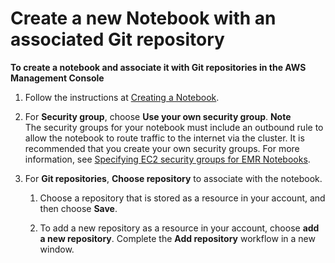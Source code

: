 # Create a new Notebook with an associated Git repository<a name="emr-git-repo-create-notebook"></a>

**To create a notebook and associate it with Git repositories in the AWS Management Console**

1. Follow the instructions at [Creating a Notebook](emr-managed-notebooks-create.md)\.

1. For **Security group**, choose **Use your own security group**\.
**Note**  
The security groups for your notebook must include an outbound rule to allow the notebook to route traffic to the internet via the cluster\. It is recommended that you create your own security groups\. For more information, see [Specifying EC2 security groups for EMR Notebooks](https://docs.aws.amazon.com/emr/latest/ManagementGuide/emr-managed-notebooks-security-groups.html)\.

1. For **Git repositories**, **Choose repository** to associate with the notebook\.

   1. Choose a repository that is stored as a resource in your account, and then choose **Save**\.

   1. To add a new repository as a resource in your account, choose **add a new repository**\. Complete the **Add repository** workflow in a new window\. 
